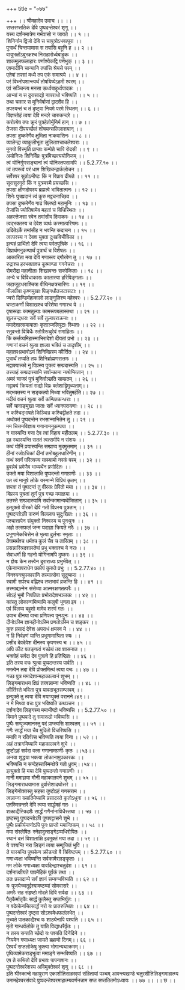 +++
title = "०७७"

+++
।। श्रीमहादेव उवाच ।। ।।  
सप्तसप्ततिकं देवि पुष्पदन्तेश्वरं शृणु ।।  
यस्य दर्शनमात्रेण गर्भवासो न जायते ।। १ ।।  
शिनिर्नाम द्विजो देवि स चापुत्रोऽभवत्पुरा ।।  
पुत्रार्थं चिन्तयामास स तपांसि बहूनि ह ।। २ ।।  
वायुभक्षोंऽबुभक्षश्च निराहारोर्ध्वबाहुकः ।।  
शाकमूलफलाहारः पर्णाश्येकद्वि पर्णभुक् ।। ३ ।।  
एवमादीनि चान्यानि तपांसि श्रेयसे परम् ।।  
एतेषां तपसां मध्ये तप एकं समाश्रये ।। ४ ।।  
परं विघ्नोपशान्त्यर्थं तोषयिष्येऽहमी श्वरम् ।।  
एवं सञ्चिन्त्य मनसा ऊर्ध्वबाहूर्ध्वपादकः ।।  
आभ्यां न स दुरासाद्यो नापराधो भविष्यति ।। ५ ।।  
तथा चकार स मुनिर्वर्षाणां द्वादशैव हि ।।  
तपस्यन्तं च तं दृष्ट्वा नियमे परमे स्थितम् ।। ६ ।।  
विज्ञप्तोहं त्वया देवि मन्दरे चारुकन्दरे ।।  
करोत्येष तपः क्रूरं पुत्रहेतोर्मुनिर्म हान् ।। ७ ।।  
तेजसा दीपयच्छैलं शोषयन्सलिलाशयान् ।।  
तपसा दुष्करेणैव क्षुभिता नाकवासिनः ।। ८ ।।  
व्यालेन्द्रा व्याकुलीभूता लुलिताश्चाचलेश्वराः ।।  
मुनयो विस्मृतिं प्राप्ताः कम्पेते चापि रोदसी ।। ९ ।।  
अयोनिजः शिनिर्विप्रः पुत्रमिच्छत्ययोनिजम् ।।  
 त्वं योनिर्गुणसङ्घानां त्वं योनिस्तपसामपि ।। 5.2.77.१० ।।  
त्वं तपस्त्वं परं धाम शिखिचन्द्रार्कलोचन ।।  
सर्वेश्वर सुतोऽभीष्टः किं न विप्राय दीयते ।। ११ ।।  
सुरासुरगुरो किं न पुत्रमस्मै प्रयच्छसि ।।  
तपसा क्षीणदोषस्य ब्रह्मत्वे भावितात्मनः ।। १२ ।।  
शिनेः पुत्रप्रदानं त्वं कुरु मद्वचनाच्छिव ।।  
तपसा दुष्करेणैव गाढं क्लिष्टो महामुनिः ।। १३ ।।  
तेजांसि ज्योतिषामेव महतां च विधिस्थितः ।।  
अहरत्तेजसा स्वेन तमांसीव दिवाकरः ।। १४ ।।  
त्वद्भक्तस्य च देवेश व्यर्थः कस्मात्परिश्रमः ।।  
उदितेऽर्के तमांसीह न भवन्ति कदाचन ।। १५ ।।  
त्वत्परस्य न देवश युक्ता दुःखविभीषिका ।।  
इत्यहं प्रार्थितो देवि त्वया पर्वतपुत्रिके ।। १६ ।।  
विप्रार्थमनुकम्पार्थं पुत्रार्थं च विशेषतः ।।  
आकारिता मया देवि गणास्त्व द्गौरवेण तु ।। १७ ।।  
रुद्राश्च हरभक्ताश्च कूष्माण्डा गगनेचराः ।।  
रोमरौद्रा महानीलाः शिखावन्तः सकोकिलाः ।। १८ ।।  
अन्ये च विविधाकाराः कालास्या हरिपिङ्गलाः ।।  
जटाजूटधराश्चित्रा वीथिनक्षत्रचारिणः ।। १९ ।।  
नीलग्रीवा कृष्णमुखाः पिङ्गधौतजटासटाः ।।  
ज्वरो डिण्डिर्महाकालो लाङ्गुलिश्च महेश्वरः ।। 5.2.77.२० ।।  
घण्टाकर्णो विशाखश्च परिशेषा गणाश्च ये ।।  
वृषारूढाः कामतुल्याः कामरूपबलास्तथा ।। २१ ।।  
शूलचन्द्रधराः सर्वे सर्वे तुल्यपराक्रमाः ।।  
ममादेशात्समायाताः कृताञ्जलिपुटाः स्थिताः ।। २२ ।।  
स्तुवन्तो विविधैः स्तोत्रैरूचुरेवं समाहिताः ।।  
किं कर्त्तव्यमिहास्माभिरादेशो दीयतां प्रभो ।। २३ ।।  
गणानां वचनं श्रुत्वा ज्ञात्वा भक्तिं च तादृशीम् ।।  
महातपःप्रभावोऽयं शिनिविप्रस्य कीर्त्तितः ।। २४ ।।  
पुत्रार्थं तप्यति तपः शिनिर्ब्राह्मणसत्तमः ।।  
मद्वाक्यात्को नु विप्रस्य पुत्रत्वं सम्प्रदास्यति ।। २५ ।।  
तस्याहं सम्प्रदास्यामि सर्वान्कामा न्यथेप्सितान् ।।  
अमरं चाजरं पुत्रं मुनिर्वाञ्छति साम्प्रतम् ।। २६ ।।  
मद्वाक्यं क्रियतां सद्यो विप्रः क्लेशाद्विमुच्यताम्।।  
मद्भक्तस्य न सङ्कल्पो मिथ्या भवितुमर्हति।। २७ ।।  
मदीयं वचनं श्रुत्वा सर्वे कम्पितकन्धराः ।।  
सर्वे चावाङ्मुखा जाताः सर्वे ध्यानपरायणाः ।। २८ ।।  
न कश्चिद्भाषते किञ्चिन्न कश्चिद्वीक्षते तदा ।।  
अथोक्तं पुष्पदन्तेन रभसान्मानितेन तु ।। २९ ।।  
मम चित्तमविज्ञाय गणानामनुकम्पया ।।  
न यास्यन्ति गणा देव त्वां विहाय महीतलम् ।। 5.2.77.३० ।।  
इह स्थास्यन्ति सततं त्वत्समीपे न संशयः ।।  
कथं योनिं प्रयास्यन्ति सम्प्राप्य मुदमुत्तमाम् ।। ३१ ।।  
हीनां रजोऽधिकां दीनां तमोबहुलधारिणीम् ।।  
कथं स्वर्गं परित्यज्य यास्यामो नरकं परम् ।। ३२ ।।  
ब्रुवन्नेवं भ्रमेणैव भाव्यर्थेन प्रणोदितः ।।  
उक्तो मया विशालाक्षि पुष्पदन्तो गणाग्रणीः ।। ३३ ।।  
पत त्वं मानुषे लोके यस्मान्मे विप्रियं कृतम् ।।  
शप्त्वा तं पुष्पदन्तं तु वीरकः प्रेरितो मया ।। ।। ३४ ।।  
विप्रस्य पुत्रतां तूर्णं पुत्र गच्छ ममाज्ञया ।।  
ततस्ते सम्प्रदास्यामि सर्वान्कामान्यथेप्सितान् ।। ३५ ।।  
इत्युक्तो वीरको देवि गतो विप्रस्य पुत्रताम् ।।  
पुष्पदन्तोऽपि करुणं विललाप सुदुःखितः ।। ३६ ।।  
पश्चात्तापेन संयुक्तो निश्वस्य च पुनःपुनः ।।  
अहो तत्सफलं जन्म यदाज्ञा क्रियते नरैः ।। ३७ ।।  
प्रभूणामेकचित्तेन ते भृत्या दुर्लभाः स्मृताः ।।  
तेषामर्थश्च धर्मश्च कुलं चैव च तारितम् ।। ३८ ।।  
प्रसन्नास्त्रिदशास्तेषां प्रभु भक्ताश्च ये नराः ।।  
सेवाधर्मो हि गहनो योगिनामपि दुष्करः ।। ३९ ।।  
न ज्ञेयः केन तत्त्वेन दुराराध्यः प्रभुर्भवेत् ।।  
एकेनाप्यपराधेन प्रकोपं कुरुते प्रभुः ।। 5.2.77.४० ।।  
विनश्यन्त्युपकाराणि तस्मात्सेवा सुदुष्करा ।।  
स्वामी सर्पश्च वह्निश्च तप्तभावं व्रजन्ति हि ।। ४१ ।।  
तस्माद्यत्नेन संसेव्या आत्मरक्षणतत्परैः ।।  
सोऽहं भूमौ निपतितः प्रभोरादेशभञ्जकः ।। ४२ ।।  
कांस्तु लोकान्गमिष्यामि कलुषी भूणहा इव ।।  
एवं विलप्य बहुशो मामेव शरणं गतः ।।  
उवाच दीनया वाचा प्रणिपत्य पुनःपुनः ।। ४३ ।।  
दीनोऽस्मि ज्ञानहीनोऽस्मि प्रणतोऽस्मि च शङ्कर ।।  
कुरु प्रसादं देवेश अपराधं क्षमस्व मे ।। ४४ ।।  
न हि निर्वहणं यान्ति प्रभूणामाश्रिता रुषः ।।  
प्रसीद देवदेवेश दीनस्य कृपणस्य च ।। ४५ ।।  
अपि कीट पतङ्गत्वं गच्छेयं तव शासनात ।।  
भक्तोहं सर्वदा देव पुत्रत्वे हि प्रतिष्ठितः ।। ४६ ।।  
इति तस्य वचः श्रुत्वा पुष्पदन्तस्य पार्वति ।।  
ममत्वेन तदा देवि प्रोक्तमित्थं त्वया वचः ।। ४७ ।।  
गच्छ पुत्र ममादेशान्महाकालवनं शुभम् ।।  
लिङ्गमाराधय क्षिप्रं तत्त्वन्नाम्ना भविष्यति ।। ४८ ।।  
कीर्त्तिस्ते भविता पुत्र यावदाभूतसम्प्लवम् ।।  
इत्युक्ते तु त्वया देवि मयाप्युक्तं वरानने।४९।।  
न मे मिथ्या वचः पुत्र भविष्यति कथञ्चन ।।  
दर्शनादेव लिङ्गस्य ममाभीष्टो भविष्यसि ।। 5.2.77.५० ।।  
विमाने पुष्पपादे तु समारूढो भविष्यसि ।।  
पुष्पैः सम्पूज्यमानस्तु पदं प्राप्स्यसि शाश्वतम् ।। ५१ ।।  
गणैः सार्द्धं मया चैव मुदितो विचरिष्यसि ।।  
ममापि न रतिर्वत्स भविष्यति त्वया विना ।। ५२ ।।  
अहं तत्रागमिष्यामि महाकालवने शुभे ।।  
तुष्टोऽहं सर्वदा वत्स गणानामग्रणीः कृतः ।।५३।।  
अनया शुद्धया भक्त्या लोकानामुपकारकः ।।  
भविष्यसि न सन्देहस्तस्मिन्क्षेत्रे गतो ध्रुवम्।।५४।।  
इत्युक्तो हि मया देवि पुष्पदन्तो गणाग्रणीः ।।  
मानी ममाज्ञया मौनी महाकालवने शुभम् ।। ५५ ।।  
लिङ्गमाराधयामास दुर्वासेशादथोत्तरे ।।  
लिङ्गेनोक्तस्तु सहसा तुष्टोऽहं गणसत्तम ।।  
त्वन्नाम्ना ख्यातिमेष्यामि प्रसादस्ते कृतोऽधुना ।। ५६ ।।  
एतस्मिन्नन्तरे देवि त्वया सार्द्धमहं गतः ।।  
शक्राद्यैस्त्रिदशैः सार्द्धं गणैर्नानाविधैस्तथा ।। ५७ ।।  
हृष्टस्तु पुष्पदन्तोऽपि पुष्पपट्टासने शुभे ।।  
पुष्पैः प्रकीर्यमाणोऽपि पुनः प्राप्तो ममान्तिकम् ।। ५८ ।।  
मया संश्लेषितः स्नेहादुत्सङ्गेऽप्यधिरोपितः ।।  
स्थानं दत्तं विशालाक्षि इदमुक्तं मया तदा ।। ५९ ।।  
ये पश्यन्ति नरा लिङ्गं त्वया सम्पूजितं भुवि ।।  
ते यास्यन्ति पुष्पकेण क्रीडन्तो वै त्रिविष्टपम् ।। 5.2.77.६० ।।  
गणाध्यक्षा भविष्यन्ति सर्वकामैरलङ्कृताः ।।  
मम लोके गणाध्यक्षा यावदिन्द्राश्चतुर्दश ।। ६१ ।।  
दर्शनात्क्षीयते पापमैहिकं पूर्वकं तथा ।।  
ततः प्रसादान्मे सर्वं ज्ञानं सम्यग्भविष्यति ।। ६२ ।।  
यः पूजयेच्चतुर्द्दश्यामष्टम्यां सोमवासरे ।।  
अमरैः सह संहृष्टो मोदते दिवि सर्वदा ।। ६३ ।।  
पैतृकैर्मातृकैः सार्द्धं कुलैस्तु सप्तभिर्युतः ।।  
न वदेत्केनचित्सार्द्धं नरो यः प्रातरुत्थितः ।। ६४ ।।  
पुष्पदन्तेश्वरं दृष्ट्वा सोऽश्वमेधफलंलभेत् ।।  
मुच्यते पातकाद्यैश्च यः शाठ्येनापि पश्यति ।। ६५ ।।  
मृतो गान्धर्वलोके तु याति विद्याधरैर्वृतः ।।  
न तस्य सन्तति च्छेदो यः पश्यति दिनेदिने ।।  
नियमेन गणाध्यक्ष जायते ब्रह्मणो दिनम्।। ६६ ।।  
ऐश्वर्यं सप्तलोकेषु भुक्त्वा भोगान्यथाक्रमम्।।  
पृथिव्यामेकराड्भूत्वा ममाङ्गे सम्भविष्यति ।। ६७ ।।  
एष ते कथितो देवि प्रभावः पापनाशनः ।।  
पुष्पदन्तेश्वरेशस्य अविमुक्तेश्वरं शृणु ।। ६८ ।।  
इति श्रीस्कान्दे महापुराण एकाशीतिसाहस्र्यां संहितायां पञ्चम् आवन्त्यखण्डे चतुरशीतिलिङ्गमाहात्म्य उमामहेश्वरसंवादे पुष्पदन्तेश्वरमाहात्म्यवर्णनन्नाम सप्त सप्ततितमोऽध्यायः ।। ७७ ।। ।। छ ।।